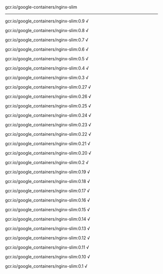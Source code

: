 gcr.io/google-containers/nginx-slim 

----
gcr.io/google_containers/nginx-slim:0.9 √

gcr.io/google_containers/nginx-slim:0.8 √

gcr.io/google_containers/nginx-slim:0.7 √

gcr.io/google_containers/nginx-slim:0.6 √

gcr.io/google_containers/nginx-slim:0.5 √

gcr.io/google_containers/nginx-slim:0.4 √

gcr.io/google_containers/nginx-slim:0.3 √

gcr.io/google_containers/nginx-slim:0.27 √

gcr.io/google_containers/nginx-slim:0.26 √

gcr.io/google_containers/nginx-slim:0.25 √

gcr.io/google_containers/nginx-slim:0.24 √

gcr.io/google_containers/nginx-slim:0.23 √

gcr.io/google_containers/nginx-slim:0.22 √

gcr.io/google_containers/nginx-slim:0.21 √

gcr.io/google_containers/nginx-slim:0.20 √

gcr.io/google_containers/nginx-slim:0.2 √

gcr.io/google_containers/nginx-slim:0.19 √

gcr.io/google_containers/nginx-slim:0.18 √

gcr.io/google_containers/nginx-slim:0.17 √

gcr.io/google_containers/nginx-slim:0.16 √

gcr.io/google_containers/nginx-slim:0.15 √

gcr.io/google_containers/nginx-slim:0.14 √

gcr.io/google_containers/nginx-slim:0.13 √

gcr.io/google_containers/nginx-slim:0.12 √

gcr.io/google_containers/nginx-slim:0.11 √

gcr.io/google_containers/nginx-slim:0.10 √

gcr.io/google_containers/nginx-slim:0.1 √

